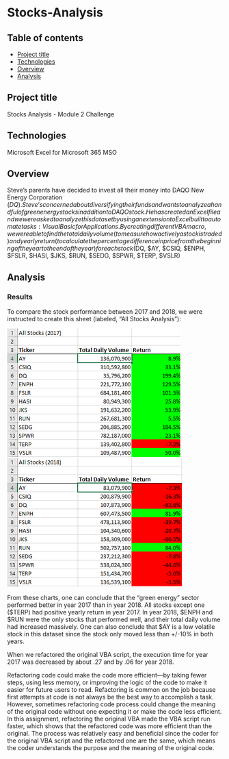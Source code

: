 # Stocks-Analysis

## Table of contents
* [Project title](#project-title)
* [Technologies](#technologies)
* [Overview](#overview)
* [Analysis](#analysis)




## Project title
Stocks Analysis - Module 2 Challenge 

## Technologies
Microsoft Excel for Microsoft 365 MSO

## Overview 
Steve’s parents have decided to invest all their money into DAQO New Energy Corporation ($DQ). Steve’s concerned about diversifying their funds and wants to analyze a handful of green energy stocks in addition to DAQO stock. He has created an Excel file and we were asked to analyze this dataset by using an extension to Excel built to automate tasks: Visual Basic for Applications. 
By creating different VBA macro, we were able to find the total daily volume (to measure how actively a stock is traded) and yearly return (to calculate the percentage difference in price from the beginning of the year to the end of the year) for each stock ($DQ, $AY, $CSIQ, $ENPH, $FSLR, $HASI, $JKS, $RUN, $SEDG, $SPWR, $TERP, $VSLR) 

## Analysis
### Results ###
To compare the stock performance between 2017 and 2018, we were instructed to create this sheet (labeled, “All Stocks Analysis”):

![](img/All_Stocks(2017).png)![](img/All_Stocks(2018).png)
 

From these charts, one can conclude that the “green energy” sector performed better in year 2017 than in year 2018. All stocks except one ($TERP) had positive yearly return in year 2017. In year 2018, $ENPH and $RUN were the only stocks that performed well, and their total daily volume had increased massively. One can also conclude that $AY is a low volatile stock in this dataset since the stock only moved less than +/-10% in both years. 

When we refactored the original VBA script, the execution time for year 2017 was decreased by about .27 and by .06 for year 2018.

Refactoring code could make the code more efficient—by taking fewer steps, using less memory, or improving the logic of the code to make it easier for future users to read. Refactoring is common on the job because first attempts at code is not always be the best way to accomplish a task. However, sometimes refactoring code process could change the meaning of the original code without one expecting it or make the code less efficient. 
In this assignment, refactoring the original VBA made the VBA script run faster, which shows that the refactored code was more efficient than the original. The process was relatively easy and beneficial since the coder for the original VBA script and the refactored one are the same, which means the coder understands the purpose and the meaning of the original code. 



